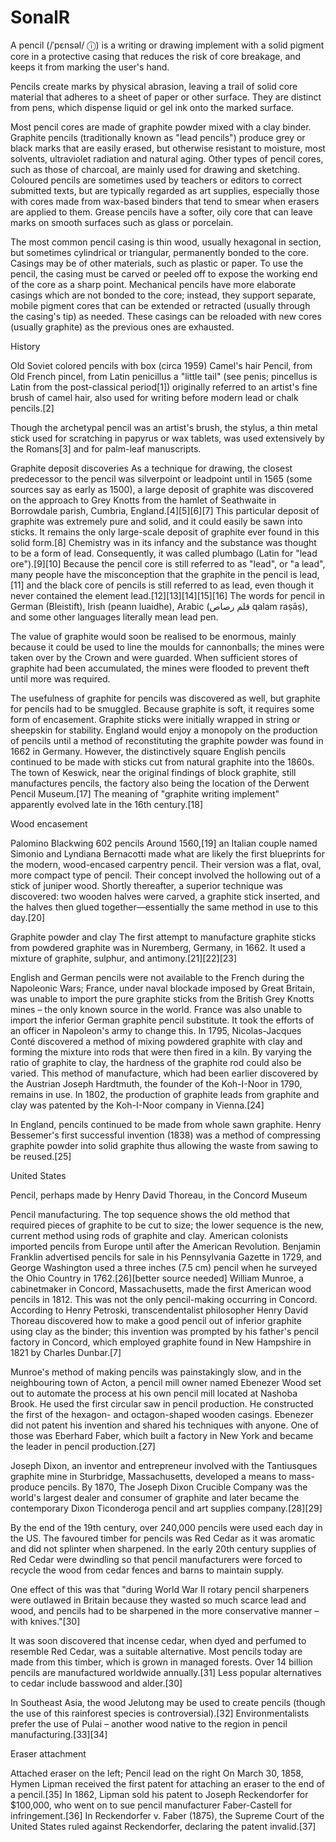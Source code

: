 # SonalR
A pencil (/ˈpɛnsəl/ ⓘ) is a writing or drawing implement with a solid pigment core in a protective casing that reduces the risk of core breakage, and keeps it from marking the user's hand.

Pencils create marks by physical abrasion, leaving a trail of solid core material that adheres to a sheet of paper or other surface. They are distinct from pens, which dispense liquid or gel ink onto the marked surface.

Most pencil cores are made of graphite powder mixed with a clay binder. Graphite pencils (traditionally known as "lead pencils") produce grey or black marks that are easily erased, but otherwise resistant to moisture, most solvents, ultraviolet radiation and natural aging. Other types of pencil cores, such as those of charcoal, are mainly used for drawing and sketching. Coloured pencils are sometimes used by teachers or editors to correct submitted texts, but are typically regarded as art supplies, especially those with cores made from wax-based binders that tend to smear when erasers are applied to them. Grease pencils have a softer, oily core that can leave marks on smooth surfaces such as glass or porcelain.

The most common pencil casing is thin wood, usually hexagonal in section, but sometimes cylindrical or triangular, permanently bonded to the core. Casings may be of other materials, such as plastic or paper. To use the pencil, the casing must be carved or peeled off to expose the working end of the core as a sharp point. Mechanical pencils have more elaborate casings which are not bonded to the core; instead, they support separate, mobile pigment cores that can be extended or retracted (usually through the casing's tip) as needed. These casings can be reloaded with new cores (usually graphite) as the previous ones are exhausted.

History

Old Soviet colored pencils with box (circa 1959)
Camel's hair
Pencil, from Old French pincel, from Latin penicillus a "little tail" (see penis; pincellus is Latin from the post-classical period[1]) originally referred to an artist's fine brush of camel hair, also used for writing before modern lead or chalk pencils.[2]

Though the archetypal pencil was an artist's brush, the stylus, a thin metal stick used for scratching in papyrus or wax tablets, was used extensively by the Romans[3] and for palm-leaf manuscripts.

Graphite deposit discoveries
As a technique for drawing, the closest predecessor to the pencil was silverpoint or leadpoint until in 1565 (some sources say as early as 1500), a large deposit of graphite was discovered on the approach to Grey Knotts from the hamlet of Seathwaite in Borrowdale parish, Cumbria, England.[4][5][6][7] This particular deposit of graphite was extremely pure and solid, and it could easily be sawn into sticks. It remains the only large-scale deposit of graphite ever found in this solid form.[8] Chemistry was in its infancy and the substance was thought to be a form of lead. Consequently, it was called plumbago (Latin for "lead ore").[9][10] Because the pencil core is still referred to as "lead", or "a lead", many people have the misconception that the graphite in the pencil is lead,[11] and the black core of pencils is still referred to as lead, even though it never contained the element lead.[12][13][14][15][16] The words for pencil in German (Bleistift), Irish (peann luaidhe), Arabic (قلم رصاص qalam raṣāṣ), and some other languages literally mean lead pen.

The value of graphite would soon be realised to be enormous, mainly because it could be used to line the moulds for cannonballs; the mines were taken over by the Crown and were guarded. When sufficient stores of graphite had been accumulated, the mines were flooded to prevent theft until more was required.

The usefulness of graphite for pencils was discovered as well, but graphite for pencils had to be smuggled. Because graphite is soft, it requires some form of encasement. Graphite sticks were initially wrapped in string or sheepskin for stability. England would enjoy a monopoly on the production of pencils until a method of reconstituting the graphite powder was found in 1662 in Germany. However, the distinctively square English pencils continued to be made with sticks cut from natural graphite into the 1860s. The town of Keswick, near the original findings of block graphite, still manufactures pencils, the factory also being the location of the Derwent Pencil Museum.[17] The meaning of "graphite writing implement" apparently evolved late in the 16th century.[18]

Wood encasement

Palomino Blackwing 602 pencils
Around 1560,[19] an Italian couple named Simonio and Lyndiana Bernacotti made what are likely the first blueprints for the modern, wood-encased carpentry pencil. Their version was a flat, oval, more compact type of pencil. Their concept involved the hollowing out of a stick of juniper wood. Shortly thereafter, a superior technique was discovered: two wooden halves were carved, a graphite stick inserted, and the halves then glued together—essentially the same method in use to this day.[20]

Graphite powder and clay
The first attempt to manufacture graphite sticks from powdered graphite was in Nuremberg, Germany, in 1662. It used a mixture of graphite, sulphur, and antimony.[21][22][23]

English and German pencils were not available to the French during the Napoleonic Wars; France, under naval blockade imposed by Great Britain, was unable to import the pure graphite sticks from the British Grey Knotts mines – the only known source in the world. France was also unable to import the inferior German graphite pencil substitute. It took the efforts of an officer in Napoleon's army to change this. In 1795, Nicolas-Jacques Conté discovered a method of mixing powdered graphite with clay and forming the mixture into rods that were then fired in a kiln. By varying the ratio of graphite to clay, the hardness of the graphite rod could also be varied. This method of manufacture, which had been earlier discovered by the Austrian Joseph Hardtmuth, the founder of the Koh-I-Noor in 1790, remains in use. In 1802, the production of graphite leads from graphite and clay was patented by the Koh-I-Noor company in Vienna.[24]

In England, pencils continued to be made from whole sawn graphite. Henry Bessemer's first successful invention (1838) was a method of compressing graphite powder into solid graphite thus allowing the waste from sawing to be reused.[25]

United States

Pencil, perhaps made by Henry David Thoreau, in the Concord Museum

Pencil manufacturing. The top sequence shows the old method that required pieces of graphite to be cut to size; the lower sequence is the new, current method using rods of graphite and clay.
American colonists imported pencils from Europe until after the American Revolution. Benjamin Franklin advertised pencils for sale in his Pennsylvania Gazette in 1729, and George Washington used a three inches (7.5 cm) pencil when he surveyed the Ohio Country in 1762.[26][better source needed] William Munroe, a cabinetmaker in Concord, Massachusetts, made the first American wood pencils in 1812. This was not the only pencil-making occurring in Concord. According to Henry Petroski, transcendentalist philosopher Henry David Thoreau discovered how to make a good pencil out of inferior graphite using clay as the binder; this invention was prompted by his father's pencil factory in Concord, which employed graphite found in New Hampshire in 1821 by Charles Dunbar.[7]

Munroe's method of making pencils was painstakingly slow, and in the neighbouring town of Acton, a pencil mill owner named Ebenezer Wood set out to automate the process at his own pencil mill located at Nashoba Brook. He used the first circular saw in pencil production. He constructed the first of the hexagon- and octagon-shaped wooden casings. Ebenezer did not patent his invention and shared his techniques with anyone. One of those was Eberhard Faber, which built a factory in New York and became the leader in pencil production.[27]

Joseph Dixon, an inventor and entrepreneur involved with the Tantiusques graphite mine in Sturbridge, Massachusetts, developed a means to mass-produce pencils. By 1870, The Joseph Dixon Crucible Company was the world's largest dealer and consumer of graphite and later became the contemporary Dixon Ticonderoga pencil and art supplies company.[28][29]

By the end of the 19th century, over 240,000 pencils were used each day in the US. The favoured timber for pencils was Red Cedar as it was aromatic and did not splinter when sharpened. In the early 20th century supplies of Red Cedar were dwindling so that pencil manufacturers were forced to recycle the wood from cedar fences and barns to maintain supply.

One effect of this was that "during World War II rotary pencil sharpeners were outlawed in Britain because they wasted so much scarce lead and wood, and pencils had to be sharpened in the more conservative manner – with knives."[30]

It was soon discovered that incense cedar, when dyed and perfumed to resemble Red Cedar, was a suitable alternative. Most pencils today are made from this timber, which is grown in managed forests. Over 14 billion pencils are manufactured worldwide annually.[31] Less popular alternatives to cedar include basswood and alder.[30]

In Southeast Asia, the wood Jelutong may be used to create pencils (though the use of this rainforest species is controversial).[32] Environmentalists prefer the use of Pulai – another wood native to the region in pencil manufacturing.[33][34]

Eraser attachment

Attached eraser on the left; Pencil lead on the right
On March 30, 1858, Hymen Lipman received the first patent for attaching an eraser to the end of a pencil.[35] In 1862, Lipman sold his patent to Joseph Reckendorfer for $100,000, who went on to sue pencil manufacturer Faber-Castell for infringement.[36] In Reckendorfer v. Faber (1875), the Supreme Court of the United States ruled against Reckendorfer, declaring the patent invalid.[37]
